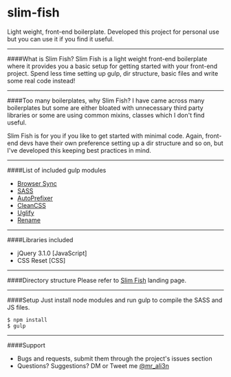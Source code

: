 # slim-fish
Light weight, front-end boilerplate. Developed this project for personal use but you can use it if you find it useful.

---

####What is Slim Fish?
Slim Fish is a light weight front-end boilerplate where it provides you a basic setup for getting started with your front-end project. Spend less time setting up gulp, dir structure, basic files and write some real code instead!

---

####Too many boilerplates, why Slim Fish?
I have came across many boilerplates but some are either bloated with unnecessary third party libraries or some are using common mixins, classes which I don't find useful.

Slim Fish is for you if you like to get started with minimal code. Again, front-end devs have their own preference setting up a dir structure and so on, but I've developed this keeping best practices in mind.

---

####List of included gulp modules
- [Browser Sync](https://www.browsersync.io/)
- [SASS](http://www.sassmeister.com/)
- [AutoPrefixer](https://github.com/postcss/autoprefixer)
- [CleanCSS](https://github.com/scniro/gulp-clean-css)
- [Uglify](https://github.com/terinjokes/gulp-uglify)
- [Rename](https://github.com/hparra/gulp-rename)

---

####Libraries included
- jQuery 3.1.0 [JavaScript]
- CSS Reset [CSS]

---

####Directory structure
Please refer to [Slim Fish](https://i-break-codes.github.io/slim-fish/) landing page.

---

####Setup
Just install node modules and run gulp to compile the SASS and JS files.

```
$ npm install
$ gulp
```

---

####Support
- Bugs and requests, submit them through the project's issues section
- Questions? Suggestions? DM or Tweet me [@mr_ali3n](https://twitter.com/mr_ali3n)
